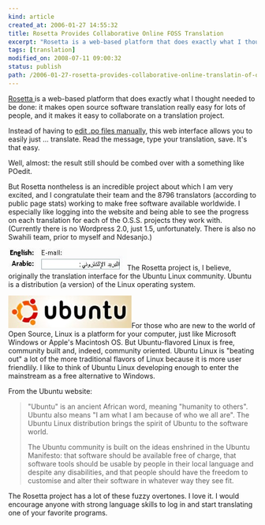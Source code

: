 ```yaml
---
kind: article
created_at: 2006-01-27 14:55:32
title: Rosetta Provides Collaborative Online FOSS Translation
excerpt: "Rosetta is a web-based platform that does exactly what I thought needed to be done: it makes open source software translation really easy for lots of people, and it makes it easy to collaborate on a translation project."
tags: [translation]
modified_on: 2008-07-11 09:00:32
status: publish 
path: /2006-01-27-rosetta-provides-collaborative-online-translatin-of-oss
---
```


<a href="https://launchpad.net/rosetta">Rosetta </a>is a web-based platform that does exactly what I thought needed to be done: it makes open source software translation really easy for lots of people, and it makes it easy to collaborate on a translation project. 

Instead of having to <a href="http://www.gnu.org/software/gettext/manual/html_chapter/gettext_2.html">edit .po files manually</a>, this web interface allows you to easily just ... translate. Read the message, type your translation, save. It's that easy. 

Well, almost: the result still should be combed over with a something like POedit.

But Rosetta nontheless is an incredible project about which I am very excited, and I congratulate their team and the 8796 translators (according to public page stats) working to make free software available worldwide. I especially like logging into the website and being able to see the progress on each translation for each of the O.S.S. projects they work with. (Currently there is no Wordpress 2.0, just 1.5, unfortunately. There is also no Swahili team, prior to myself and Ndesanjo.) 

<img src='/images/rosetta2.jpg' alt='Rosetta2' />The Rosetta project is, I believe, originally the translation interface for the Ubuntu Linux community. Ubuntu is a distribution (a version) of the Linux operating system.  

<img src='/images/ubuntu.jpg' alt='ubuntu-logo' />For those who are new to the world of Open Source, Linux is a platform for your computer, just like Microsoft Windows or Apple's Macintosh OS. But Ubuntu-flavored Linux is free, community built and, indeed, community oriented. Ubuntu Linux is "beating out" a lot of the more traditional flavors of Linux because it is more user friendlily. I like to think of Ubuntu Linux developing enough to enter the mainstream as a free alternative to Windows. 

From the Ubuntu website: 

<blockquote class="large">"Ubuntu" is an ancient African word, meaning "humanity to others". Ubuntu also means "I am what I am because of who we all are". The Ubuntu Linux distribution brings the spirit of Ubuntu to the software world.

The Ubuntu community is built on the ideas enshrined in the Ubuntu Manifesto: that software should be available free of charge, that software tools should be usable by people in their local language and despite any disabilities, and that people should have the freedom to customise and alter their software in whatever way they see fit.</blockquote>

The Rosetta project has a lot of these fuzzy overtones. I love it. I would encourage anyone with strong language skills to log in and start translating one of your favorite programs.
